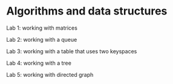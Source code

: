 # Algorithms and data structures

Lab 1:
working with matrices

Lab 2:
working with a queue

Lab 3:
working with a table that uses two keyspaces

Lab 4:
working with a tree

Lab 5:
working with directed graph

